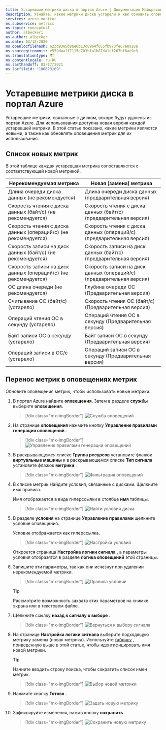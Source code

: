 ```yaml
---
title: Устаревшие метрики диска в портал Azure | Документация Майкрософт
description: Узнайте, какие метрики диска устарели и как обновить оповещения метрик для использования новых метрик.
services: azure-monitor
ms.subservice: metrics
ms.topic: conceptual
author: albecker1
ms.author: albecker
ms.date: 03/12/2020
ms.openlocfilehash: 623d9385b9ae6b13c8964f655fb973fe67a0918a
ms.sourcegitcommit: e559daa1f7115d703bfa1b87da1cf267bf6ae9e8
ms.translationtype: MT
ms.contentlocale: ru-RU
ms.lasthandoff: 02/17/2021
ms.locfileid: "100623169"
---
```

# <a name="disk-metrics-deprecation-in-the-azure-portal"></a>Устаревшие метрики диска в портал Azure

Устаревшие метрики, связанные с диском, вскоре будут удалены из портал Azure. Для использования доступна новая версия каждой устаревшей метрики. В этой статье показано, какие метрики являются новыми, а также как обновлять оповещения метрик для их использования.

## <a name="list-of-new-metrics"></a>Список новых метрик

В этой таблице каждая устаревшая метрика сопоставляется с соответствующей новой метрикой. 

|Нерекомендуемая метрика|Новая (замена) метрика|
|----|----|
|Длина очереди диска данных (не рекомендуется)|Длина очереди диска данных (предварительная версия)|
|Скорость чтения с диска данных (байт/с) (не рекомендуется)|Скорость чтения с диска данных (байт/с) (предварительная версия)|
|Скорость чтения с диска данных (операций/с) (не рекомендуется)|Скорость чтения с диска данных (операций/с) (предварительная версия)|
|Скорость записи на диск данных (байт/с) (не рекомендуется)|Скорость записи на диск данных (байт/с) (предварительная версия)|
|Скорость записи на диск данных (операций/с) (не рекомендуется)|Скорость записи на диск данных (операций/с) (предварительная версия)|
|ОС длина очереди (не рекомендуется)|Глубина очереди ОС (Предварительная версия)|
|Считывание ОС (байт/с) (устарело)|Скорость чтения ОС (байт/с) (Предварительная версия)|
|Операций чтения ОС в секунду (устарело)|Операций чтения ОС в секунду (Предварительная версия)|
|Байт записи ОС в секунду (устарело)|Байт записи ОС в секунду (Предварительная версия)|
|Операций записи в ОС/с (устарело)|Операций записи ОС в секунду (Предварительная версия)|

<a id="update-metrics" />

## <a name="migrate-metrics-in-your-metric-alerts"></a>Перенос метрик в оповещениях метрик

Обновите оповещения метрик, чтобы использовать новые метрики.

1. В портал Azure найдите **оповещения**. Затем в разделе **службы** выберите **оповещения**.

   > [!div class="mx-imgBorder"]
   > ![Служба оповещений](./media/portal-disk-metrics-deprecation/alert-service-azure-portal.png)

2. На странице **оповещения** нажмите кнопку **Управление правилами генерации оповещений** . 

   > [!div class="mx-imgBorder"]
   > ![Управление правилами генерации оповещений](./media/portal-disk-metrics-deprecation/manage-alert-rules-button.png)

3. В раскрывающемся списке **Группа ресурсов** установите флажок **виртуальные машины** и в раскрывающемся списке **Тип сигнала** установите флажок **метрики** . 

   > [!div class="mx-imgBorder"]
   > ![Фильтрация оповещений](./media/portal-disk-metrics-deprecation/filter-alerts.png)

4. В списке метрик Найдите условия, связанные с дисками. Щелкните имя правила. 

   Имя отображается в виде гиперссылки в столбце **имя** таблицы.

   > [!div class="mx-imgBorder"]
   > ![Найти условия диска](./media/portal-disk-metrics-deprecation/find-disk-conditions.png)

5. В разделе **условия** на странице **Управление правилами** щелкните условие оповещения. 

   Условие отображается как гиперссылка.  

   > [!div class="mx-imgBorder"]
   > ![Настройка условий](./media/portal-disk-metrics-deprecation/adjust-condition.png)

   Откроется страница **Настройка логики сигнала** , а параметры условия отобразятся в разделе **логика оповещений** этой страницы.

6. Запишите эти параметры, так как они исчезнут при удалении нерекомендуемой метрики.

   > [!div class="mx-imgBorder"]
   > ![Правила условий](./media/portal-disk-metrics-deprecation/condition-rules.png)

   > [!TIP] 
   > Рассмотрите возможность захвата этих параметров на снимке экрана или в текстовом файле. 

7. Щелкните ссылку **назад к сигналу о выборе** .

   > [!div class="mx-imgBorder"]
   > ![Вернуться к выбору сигнала](./media/portal-disk-metrics-deprecation/back-to-signal-selection.png)

8. На странице **Настройка логики сигнала** выберите подходящую метрику замены (новая метрика). Используйте [таблицу](#update-metrics) , приведенную выше в этой статье, чтобы идентифицировать имя новой метрики.

   > [!TIP] 
   > Начните вводить строку поиска, чтобы сократить список имен метрик. 

   > [!div class="mx-imgBorder"]
   > ![Выбор новой метрики](./media/portal-disk-metrics-deprecation/choose-new-metric.png)

9. Нажмите кнопку **Готово** . 

   > [!div class="mx-imgBorder"]
   > ![Задать новую метрику](./media/portal-disk-metrics-deprecation/set-new-metric.png)

10. Зафиксируйте изменения, нажав кнопку **сохранить** . 

    > [!div class="mx-imgBorder"]
    > ![Сохранить новую метрику](./media/portal-disk-metrics-deprecation/save-new-metric.png)






